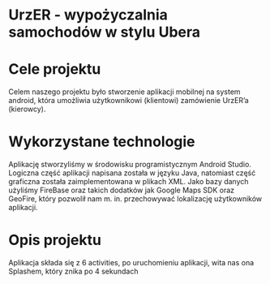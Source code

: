

# UrzER - wypożyczalnia samochodów w stylu Ubera


# Cele projektu

Celem naszego projektu było stworzenie aplikacji mobilnej na system android, która umożliwia użytkownikowi (klientowi) zamówienie UrzER’a (kierowcy).


# Wykorzystane technologie

Aplikację stworzyliśmy w środowisku programistycznym Android Studio. Logiczna część aplikacji napisana została w języku Java, natomiast
część graficzna została zaimplementowana 
w plikach XML. Jako bazy danych użyliśmy FireBase oraz takich dodatków jak Google Maps SDK oraz GeoFire, który pozwolił nam m. in. przechowywać lokalizację użytkowników aplikacji.


# Opis projektu

Aplikacja składa się z 6 activities, po uruchomieniu aplikacji, wita nas ona Splashem, który znika po 4 sekundach
